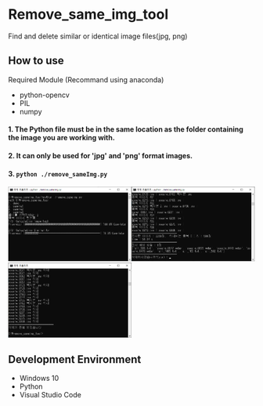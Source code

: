 # Remove_same_img_tool
Find and delete similar or identical image files(jpg, png)


## How to use
Required Module (Recommand using anaconda)
- python-opencv
- PIL
- numpy

#### 1. The Python file must be in the same location as the folder containing the image you are working with.
#### 2. It can only be used for 'jpg' and 'png' format images.
#### 3. ```python ./remove_sameImg.py```
<img src="./pic/screenshot.png" width="50%" height="50%" title="70px" alt="memoryblock"><img src="./pic/screenshot2.png" width="50%" height="50%" title="70px" alt="memoryblock"><img src="./pic/screenshot3.png" width="50%" height="50%" title="70px" alt="memoryblock">


## Development Environment
* Windows 10
* Python
* Visual Studio Code
